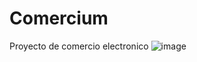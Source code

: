 # Comercium
Proyecto de comercio electronico
![image](https://github.com/user-attachments/assets/b561b51d-27ca-45c9-bc47-063c22b80dfd)
